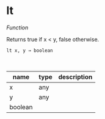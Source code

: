 # lt

_Function_

Returns true if x &lt; y, false otherwise.

<pre><code>lt x, y &rarr; boolean</code></pre>
<br>

| name | type | description |
|------|------|-------------|
|x|any||
|y|any||
|boolean|||



